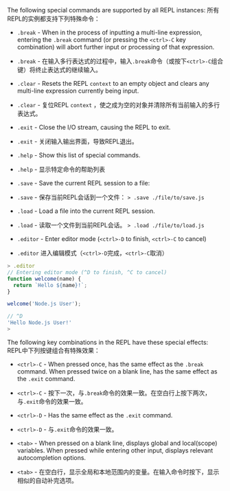 
The following special commands are supported by all REPL instances:
所有REPL的实例都支持下列特殊命令：

* `.break` - When in the process of inputting a multi-line expression, entering
  the `.break` command (or pressing the `<ctrl>-C` key combination) will abort
  further input or processing of that expression.
* `.break` - 在输入多行表达式的过程中，输入`.break`命令（或按下`<ctrl>-C`组合键）将终止表达式的继续输入。

* `.clear` - Resets the REPL `context` to an empty object and clears any
  multi-line expression currently being input.
* `.clear` - 复位REPL `context` ，使之成为空的对象并清除所有当前输入的多行表达式。

* `.exit` - Close the I/O stream, causing the REPL to exit.
* `.exit` - 关闭输入输出界面，导致REPL退出。

* `.help` - Show this list of special commands.
* `.help` - 显示特定命令的帮助列表

* `.save` - Save the current REPL session to a file:
* `.save` - 保存当前REPL会话到一个文件：
  `> .save ./file/to/save.js`

* `.load` - Load a file into the current REPL session.
* `.load` - 读取一个文件到当前REPL会话。
  `> .load ./file/to/load.js`

* `.editor` - Enter editor mode (`<ctrl>-D` to finish, `<ctrl>-C` to cancel)
* `.editor` 进入编辑模式（`<ctrl>-D`完成，`<ctrl>-C`取消）

```js
> .editor
// Entering editor mode (^D to finish, ^C to cancel)
function welcome(name) {
  return `Hello ${name}!`;
}

welcome('Node.js User');

// ^D
'Hello Node.js User!'
>
```

The following key combinations in the REPL have these special effects:
REPL中下列按键组合有特殊效果：

* `<ctrl>-C` - When pressed once, has the same effect as the `.break` command.
  When pressed twice on a blank line, has the same effect as the `.exit`
  command.
* `<ctrl>-C` - 按下一次，与`.break`命令的效果一致。在空白行上按下两次，与`.exit`命令的效果一致。

* `<ctrl>-D` - Has the same effect as the `.exit` command.
* `<ctrl>-D` - 与`.exit`命令的效果一致。

* `<tab>` - When pressed on a blank line, displays global and local(scope)
  variables. When pressed while entering other input, displays relevant
  autocompletion options.
* `<tab>` - 在空白行，显示全局和本地范围内的变量。在输入命令时按下，显示相似的自动补完选项。
